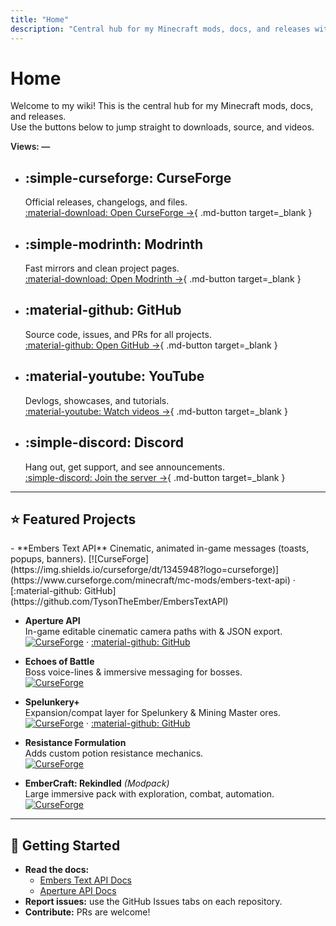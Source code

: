 ```yaml
---
title: "Home"
description: "Central hub for my Minecraft mods, docs, and releases with quick links to downloads, source code, videos, and Discord community."
---
```


# Home
Welcome to my wiki! This is the central hub for my Minecraft mods, docs, and releases.  
Use the buttons below to jump straight to downloads, source, and videos.

<div style="font-weight:600">
  Views: <span id="view-counter">—</span>
</div>


<div class="grid cards" markdown>

- :simple-curseforge: **CurseForge**
  ---
  Official releases, changelogs, and files.  
  [:material-download: Open CurseForge →](https://www.curseforge.com/members/tysontheember/projects){ .md-button target=_blank }

- :simple-modrinth: **Modrinth**
  ---
  Fast mirrors and clean project pages.  
  [:material-download: Open Modrinth →](https://modrinth.com/user/TysonTheEmber){ .md-button target=_blank }

- :material-github: **GitHub**
  ---
  Source code, issues, and PRs for all projects.  
  [:material-github: Open GitHub →](https://github.com/TysonTheEmber){ .md-button target=_blank }

- :material-youtube: **YouTube**
  ---
  Devlogs, showcases, and tutorials.  
  [:material-youtube: Watch videos →](https://www.youtube.com/@TysonTheEmber){ .md-button target=_blank }

- :simple-discord: **Discord**
  ---
  Hang out, get support, and see announcements.  
  [:simple-discord: Join the server →](https://discord.gg/GCN2Hv4Qzr){ .md-button target=_blank }

</div>

---

## ⭐ Featured Projects

<div class="grid cards" markdown>
- **Embers Text API**  
  Cinematic, animated in-game messages (toasts, popups, banners).   
  [![CurseForge](https://img.shields.io/curseforge/dt/1345948?logo=curseforge)](https://www.curseforge.com/minecraft/mc-mods/embers-text-api) ·
  [:material-github: GitHub](https://github.com/TysonTheEmber/EmbersTextAPI)

- **Aperture API**  
  In-game editable cinematic camera paths with & JSON export.  
  [![CurseForge](https://img.shields.io/curseforge/dt/1350829?logo=curseforge)](https://www.curseforge.com/minecraft/mc-mods/) ·
  [:material-github: GitHub](https://github.com/TysonTheEmber/Aperture-API)

- **Echoes of Battle**  
  Boss voice-lines & immersive messaging for bosses.  
  [![CurseForge](https://img.shields.io/curseforge/dt/1320014?logo=curseforge)](https://www.curseforge.com/minecraft/mc-mods/echoes-of-battle)

- **Spelunkery+**  
  Expansion/compat layer for Spelunkery & Mining Master ores.  
  [![CurseForge](https://img.shields.io/curseforge/dt/1307013?logo=curseforge)](https://www.curseforge.com/minecraft/mc-mods/spelunkery-plus) ·
  [:material-github: GitHub](https://github.com/TysonTheEmber/spelunkery_plus)

- **Resistance Formulation**  
  Adds custom potion resistance mechanics.  
  [![CurseForge](https://img.shields.io/curseforge/dt/1338596?logo=curseforge)](https://www.curseforge.com/minecraft/mc-mods/resistance-formulation)

- **EmberCraft: Rekindled** *(Modpack)*  
  Large immersive pack with exploration, combat, automation.  
  [![CurseForge](https://img.shields.io/curseforge/dt/1103479?logo=curseforge)](https://www.curseforge.com/minecraft/modpacks/embercraft-rekindled)

</div>

---

## 🚀 Getting Started

- **Read the docs:**  
    - [Embers Text API Docs](/Embers-Text-API/)  
    - [Aperture API Docs](/Aperture-API/)
- **Report issues:** use the GitHub Issues tabs on each repository.
- **Contribute:** PRs are welcome!
